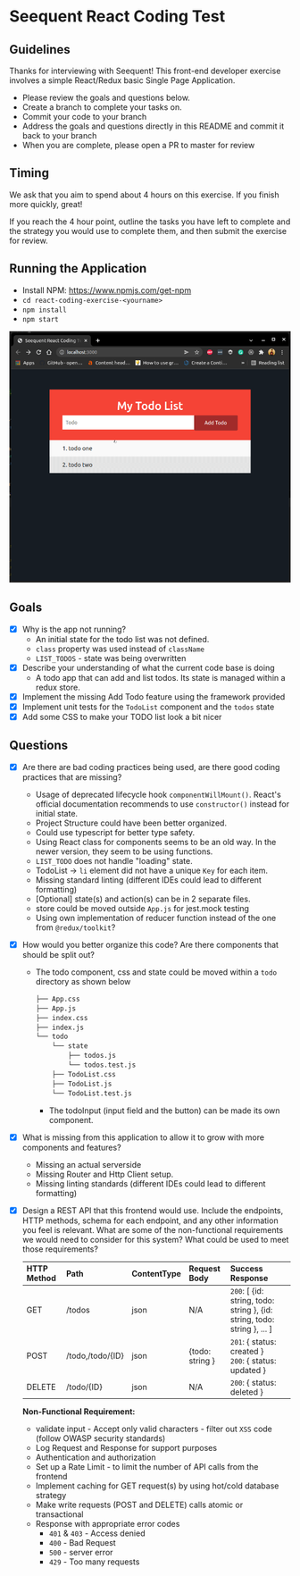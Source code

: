# Seequent React Coding Test

## Guidelines

Thanks for interviewing with Seequent! This front-end developer exercise involves a simple React/Redux basic Single Page
Application.

- Please review the goals and questions below.
- Create a branch to complete your tasks on.
- Commit your code to your branch
- Address the goals and questions directly in this README and commit it back to your branch
- When you are complete, please open a PR to master for review

## Timing

We ask that you aim to spend about 4 hours on this exercise. If you finish more quickly, great!

If you reach the 4 hour point, outline the tasks you have left to complete and the strategy you would use to complete
them, and then submit the exercise for review.

## Running the Application

- Install NPM: https://www.npmjs.com/get-npm
- `cd react-coding-exercise-<yourname>`
- `npm install`
- `npm start`

![](./preview.gif)

## Goals

- [X] Why is the app not running?
    - An initial state for the todo list was not defined.
    - `class` property was used instead of `className`
    - `LIST_TODOS` - state was being overwritten
- [X] Describe your understanding of what the current code base is doing
    - A todo app that can add and list todos. Its state is managed within a redux store.
- [X] Implement the missing Add Todo feature using the framework provided
- [X] Implement unit tests for the `TodoList` component and the `todos` state
- [X] Add some CSS to make your TODO list look a bit nicer

## Questions

- [X] Are there are bad coding practices being used, are there good coding practices that are missing?
    - Usage of deprecated lifecycle hook `componentWillMount()`. React's official documentation recommends to
      use `constructor()` instead for initial state.
    - Project Structure could have been better organized.
    - Could use typescript for better type safety.
    - Using React class for components seems to be an old way. In the newer version, they seem to be using functions.
    - `LIST_TODO` does not handle "loading" state.
    - TodoList -> `li` element did not have a unique `Key` for each item.
    - Missing standard linting (different IDEs could lead to different formatting)
    - [Optional] state(s) and action(s) can be in 2 separate files.
    - store could be moved outside `App.js` for jest.mock testing
    - Using own implementation of reducer function instead of the one from `@redux/toolkit`?
- [X] How would you better organize this code? Are there components that should be split out?
    - The todo component, css and state could be moved within a `todo` directory as shown below
      ```bash
      ├── App.css
      ├── App.js
      ├── index.css
      ├── index.js
      └── todo   
          └── state
              ├── todos.js
              └── todos.test.js
          ├── TodoList.css
          ├── TodoList.js
          └── TodoList.test.js
      ``` 
        - The todoInput (input field and the button) can be made its own component.
- [X] What is missing from this application to allow it to grow with more components and features?
    - Missing an actual serverside
    - Missing Router and Http Client setup.
    - Missing linting standards (different IDEs could lead to different formatting)
- [X] Design a REST API that this frontend would use. Include the endpoints, HTTP methods, schema for each endpoint, and
  any other information you feel is relevant. What are some of the non-functional requirements we would need to consider
  for this system? What could be used to meet those requirements?
    
    | HTTP Method | Path              | ContentType | Request Body    | Success Response                                                           |
    |-------------|-------------------|-------------|-----------------|----------------------------------------------------------------------------|
    | GET         | /todos            | json        | N/A             | `200`:  [ {id: string, todo: string }, {id: string, todo: string },  ... ] |
    | POST        | /todo,/todo/{ID} | json        | {todo: string } | `201`: { status: created } </br> `200`: { status: updated }                |
    | DELETE      | /todo/{ID}        | json        | N/A             | `200`: { status: deleted }                                                 |

  **Non-Functional Requirement:**
    - validate input - Accept only valid characters - filter out `XSS` code (follow OWASP security standards)
    - Log Request and Response for support purposes
    - Authentication and authorization
    - Set up a Rate Limit - to limit the number of API calls from the frontend
    - Implement caching for GET request(s) by using hot/cold database strategy
    - Make write requests (POST and DELETE) calls atomic or transactional
    - Response with appropriate error codes
        - `401` & `403` - Access denied
        - `400` - Bad Request
        - `500` - server error
        - `429` - Too many requests 